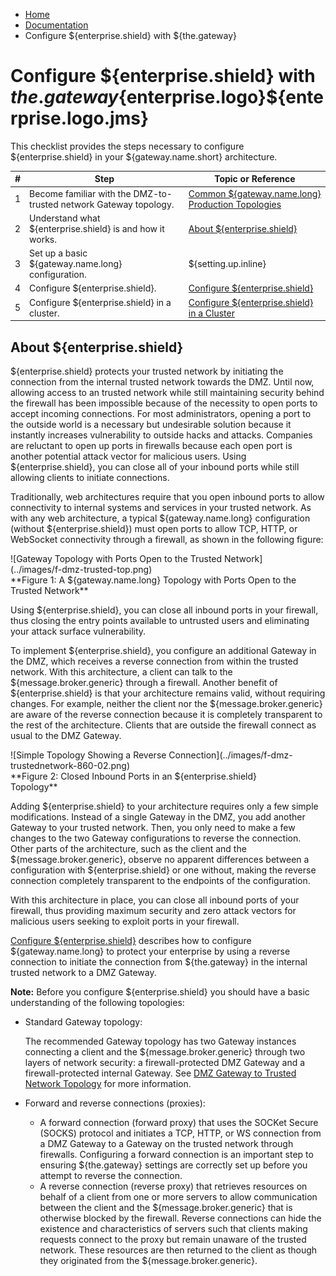 -   [Home](../../index.md)
-   [Documentation](../index.md)
-   Configure ${enterprise.shield} with ${the.gateway}

Configure ${enterprise.shield} with ${the.gateway}${enterprise.logo}${enterprise.logo.jms}
==========================================================================================

This checklist provides the steps necessary to configure ${enterprise.shield} in your ${gateway.name.short} architecture.

| \#  | Step                                                              | Topic or Reference                                                                                        |
|-----|-------------------------------------------------------------------|-----------------------------------------------------------------------------------------------------------|
| 1   | Become familiar with the DMZ-to-trusted network Gateway topology. | [Common ${gateway.name.long} Production Topologies](../admin-reference/c_topologies.md#DMZ_to_Internal) |
| 2   | Understand what ${enterprise.shield} is and how it works.         | [About ${enterprise.shield}](#whatis)                                                                     |
| 3   | Set up a basic ${gateway.name.long} configuration.                | ${setting.up.inline}                                                                                      |
| 4   | Configure ${enterprise.shield}.                                   | [Configure ${enterprise.shield}](p_rc_config.md)                                                        |
| 5   | Configure ${enterprise.shield} in a cluster.                      | [Configure ${enterprise.shield} in a Cluster](p_rc_cluster.md)                                          |

<a name="whatis"></a>About ${enterprise.shield}
-----------------------------------------------

${enterprise.shield} protects your trusted network by initiating the connection from the internal trusted network towards the DMZ. Until now, allowing access to an trusted network while still maintaining security behind the firewall has been impossible because of the necessity to open ports to accept incoming connections. For most administrators, opening a port to the outside world is a necessary but undesirable solution because it instantly increases vulnerability to outside hacks and attacks. Companies are reluctant to open up ports in firewalls because each open port is another potential attack vector for malicious users. Using ${enterprise.shield}, you can close all of your inbound ports while still allowing clients to initiate connections.

Traditionally, web architectures require that you open inbound ports to allow connectivity to internal systems and services in your trusted network. As with any web architecture, a typical ${gateway.name.long} configuration (without ${enterprise.shield}) must open ports to allow TCP, HTTP, or WebSocket connectivity through a firewall, as shown in the following figure:

<figure style="margin-left:0px;">
![Gateway Topology with Ports Open to the Trusted Network](../images/f-dmz-trusted-top.png)
<figcaption>
**Figure 1: A ${gateway.name.long} Topology with Ports Open to the Trusted Network**
</figcaption>
</figure>
Using ${enterprise.shield}, you can close all inbound ports in your firewall, thus closing the entry points available to untrusted users and eliminating your attack surface vulnerability.

To implement ${enterprise.shield}, you configure an additional Gateway in the DMZ, which receives a reverse connection from within the trusted network. With this architecture, a client can talk to the ${message.broker.generic} through a firewall. Another benefit of ${enterprise.shield} is that your architecture remains valid, without requiring changes. For example, neither the client nor the ${message.broker.generic} are aware of the reverse connection because it is completely transparent to the rest of the architecture. Clients that are outside the firewall connect as usual to the DMZ Gateway.

<figure style="margin-left:0px;">
![Simple Topology Showing a Reverse Connection](../images/f-dmz-trustednetwork-860-02.png)
<figcaption>
**Figure 2: Closed Inbound Ports in an ${enterprise.shield} Topology**
</figcaption>
</figure>
Adding ${enterprise.shield} to your architecture requires only a few simple modifications. Instead of a single Gateway in the DMZ, you add another Gateway to your trusted network. Then, you only need to make a few changes to the two Gateway configurations to reverse the connection. Other parts of the architecture, such as the client and the ${message.broker.generic}, observe no apparent differences between a configuration with ${enterprise.shield} or one without, making the reverse connection completely transparent to the endpoints of the configuration.

With this architecture in place, you can close all inbound ports of your firewall, thus providing maximum security and zero attack vectors for malicious users seeking to exploit ports in your firewall.

[Configure ${enterprise.shield}](p_rc_config.md) describes how to configure ${gateway.name.long} to protect your enterprise by using a reverse connection to initiate the connection from ${the.gateway} in the internal trusted network to a DMZ Gateway.

**Note:** Before you configure ${enterprise.shield} you should have a basic understanding of the following topologies: 
-   Standard Gateway topology:

    The recommended Gateway topology has two Gateway instances connecting a client and the ${message.broker.generic} through two layers of network security: a firewall-protected DMZ Gateway and a firewall-protected internal Gateway. See [DMZ Gateway to Trusted Network Topology](../admin-reference/c_topologies.md#DMZ_to_Internal) for more information.

-   Forward and reverse connections (proxies):
    -   A forward connection (forward proxy) that uses the SOCKet Secure (SOCKS) protocol and initiates a TCP, HTTP, or WS connection from a DMZ Gateway to a Gateway on the trusted network through firewalls. Configuring a forward connection is an important step to ensuring ${the.gateway} settings are correctly set up before you attempt to reverse the connection.
    -   A reverse connection (reverse proxy) that retrieves resources on behalf of a client from one or more servers to allow communication between the client and the ${message.broker.generic} that is otherwise blocked by the firewall. Reverse connections can hide the existence and characteristics of servers such that clients making requests connect to the proxy but remain unaware of the trusted network. These resources are then returned to the client as though they originated from the ${message.broker.generic}.

</span>


